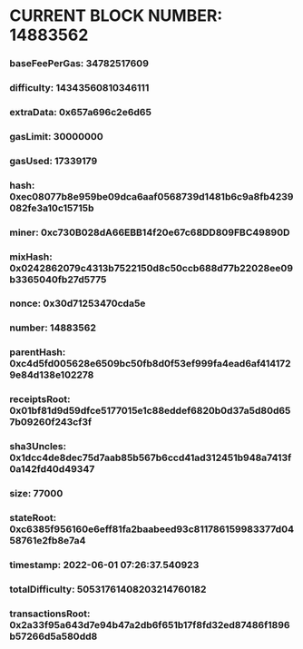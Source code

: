 # CURRENT BLOCK NUMBER: 14883562

### baseFeePerGas: 34782517609
### difficulty: 14343560810346111
### extraData: 0x657a696c2e6d65
### gasLimit: 30000000
### gasUsed: 17339179
### hash: 0xec08077b8e959be09dca6aaf0568739d1481b6c9a8fb4239082fe3a10c15715b
### miner: 0xc730B028dA66EBB14f20e67c68DD809FBC49890D
### mixHash: 0x0242862079c4313b7522150d8c50ccb688d77b22028ee09b3365040fb27d5775
### nonce: 0x30d71253470cda5e
### number: 14883562
### parentHash: 0xc4d5fd005628e6509bc50fb8d0f53ef999fa4ead6af4141729e84d138e102278
### receiptsRoot: 0x01bf81d9d59dfce5177015e1c88eddef6820b0d37a5d80d657b09260f243cf3f
### sha3Uncles: 0x1dcc4de8dec75d7aab85b567b6ccd41ad312451b948a7413f0a142fd40d49347
### size: 77000
### stateRoot: 0xc6385f956160e6eff81fa2baabeed93c811786159983377d0458761e2fb8e7a4
### timestamp: 2022-06-01 07:26:37.540923
### totalDifficulty: 50531761408203214760182
### transactionsRoot: 0x2a33f95a643d7e94b47a2db6f651b17f8fd32ed87486f1896b57266d5a580dd8
